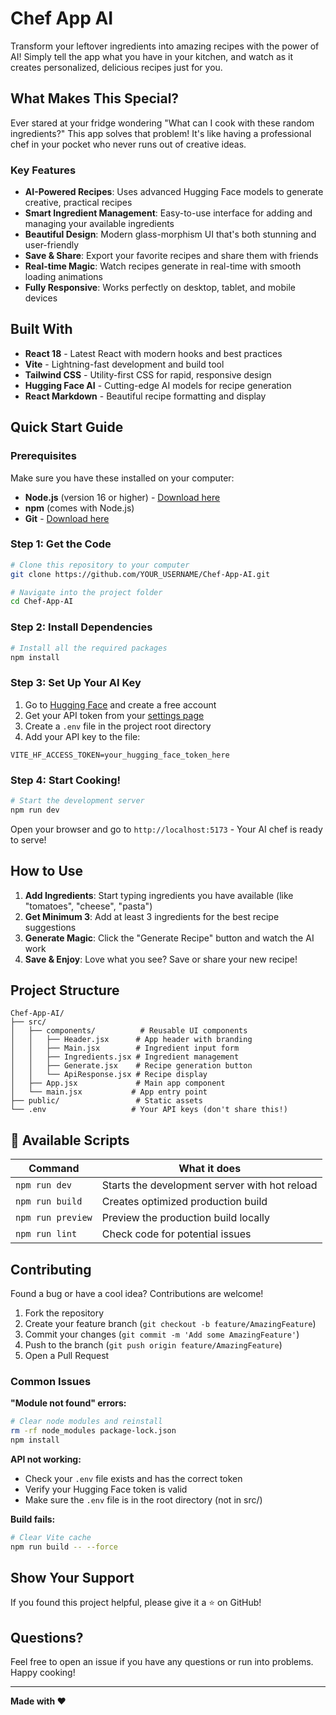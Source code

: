 # Chef App AI

Transform your leftover ingredients into amazing recipes with the power of AI! Simply tell the app what you have in your kitchen, and watch as it creates personalized, delicious recipes just for you.

## What Makes This Special?

Ever stared at your fridge wondering "What can I cook with these random ingredients?" This app solves that problem! It's like having a professional chef in your pocket who never runs out of creative ideas.

### Key Features

- **AI-Powered Recipes**: Uses advanced Hugging Face models to generate creative, practical recipes
- **Smart Ingredient Management**: Easy-to-use interface for adding and managing your available ingredients
- **Beautiful Design**: Modern glass-morphism UI that's both stunning and user-friendly
- **Save & Share**: Export your favorite recipes and share them with friends
- **Real-time Magic**: Watch recipes generate in real-time with smooth loading animations
- **Fully Responsive**: Works perfectly on desktop, tablet, and mobile devices

## Built With

- **React 18** - Latest React with modern hooks and best practices
- **Vite** - Lightning-fast development and build tool
- **Tailwind CSS** - Utility-first CSS for rapid, responsive design
- **Hugging Face AI** - Cutting-edge AI models for recipe generation
- **React Markdown** - Beautiful recipe formatting and display

## Quick Start Guide

### Prerequisites
Make sure you have these installed on your computer:
- **Node.js** (version 16 or higher) - [Download here](https://nodejs.org/)
- **npm** (comes with Node.js)
- **Git** - [Download here](https://git-scm.com/)

### Step 1: Get the Code
```bash
# Clone this repository to your computer
git clone https://github.com/YOUR_USERNAME/Chef-App-AI.git

# Navigate into the project folder
cd Chef-App-AI
```

### Step 2: Install Dependencies
```bash
# Install all the required packages
npm install
```

### Step 3: Set Up Your AI Key
1. Go to [Hugging Face](https://huggingface.co/) and create a free account
2. Get your API token from your [settings page](https://huggingface.co/settings/tokens)
3. Create a `.env` file in the project root directory
4. Add your API key to the file:
```env
VITE_HF_ACCESS_TOKEN=your_hugging_face_token_here
```

### Step 4: Start Cooking!
```bash
# Start the development server
npm run dev
```

Open your browser and go to `http://localhost:5173` - Your AI chef is ready to serve!

## How to Use

1. **Add Ingredients**: Start typing ingredients you have available (like "tomatoes", "cheese", "pasta")
2. **Get Minimum 3**: Add at least 3 ingredients for the best recipe suggestions
3. **Generate Magic**: Click the "Generate Recipe" button and watch the AI work
4. **Save & Enjoy**: Love what you see? Save or share your new recipe!

## Project Structure
```
Chef-App-AI/
├── src/
│   ├── components/          # Reusable UI components
│   │   ├── Header.jsx      # App header with branding
│   │   ├── Main.jsx        # Ingredient input form
│   │   ├── Ingredients.jsx # Ingredient management
│   │   ├── Generate.jsx    # Recipe generation button
│   │   └── ApiResponse.jsx # Recipe display
│   ├── App.jsx             # Main app component
│   └── main.jsx           # App entry point
├── public/                 # Static assets
└── .env                   # Your API keys (don't share this!)
```

## 🔧 Available Scripts

| Command | What it does |
|---------|-------------|
| `npm run dev` | Starts the development server with hot reload |
| `npm run build` | Creates optimized production build |
| `npm run preview` | Preview the production build locally |
| `npm run lint` | Check code for potential issues |

## Contributing

Found a bug or have a cool idea? Contributions are welcome!

1. Fork the repository
2. Create your feature branch (`git checkout -b feature/AmazingFeature`)
3. Commit your changes (`git commit -m 'Add some AmazingFeature'`)
4. Push to the branch (`git push origin feature/AmazingFeature`)
5. Open a Pull Request

### Common Issues

**"Module not found" errors:**
```bash
# Clear node modules and reinstall
rm -rf node_modules package-lock.json
npm install
```

**API not working:**
- Check your `.env` file exists and has the correct token
- Verify your Hugging Face token is valid
- Make sure the `.env` file is in the root directory (not in src/)

**Build fails:**
```bash
# Clear Vite cache
npm run build -- --force
```

## Show Your Support

If you found this project helpful, please give it a ⭐ on GitHub!

## Questions?

Feel free to open an issue if you have any questions or run into problems. Happy cooking!

---

**Made with ❤️**
